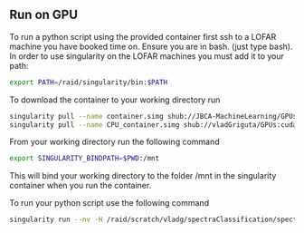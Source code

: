 
## Run on GPU

To run a python script using the provided container first ssh to a LOFAR machine you have booked time on. 
Ensure you are in bash. (just type bash). In order to use singularity on the LOFAR machines you must add it to your path:

```bash
export PATH=/raid/singularity/bin:$PATH
```

To download the container to your working directory run


```bash
singularity pull --name container.simg shub://JBCA-MachineLearning/GPUs:cuda10
singularity pull --name CPU_container.simg shub://vladGriguta/GPUs:cuda10
```

From your working directory run the following command
```bash
export SINGULARITY_BINDPATH=$PWD:/mnt
```

This will bind your working directory to the folder /mnt in the singularity container when you run the container. 

To run your python script use the following command

```bash
singularity run --nv -H /raid/scratch/vladg/spectraClassification/spectra_analysis/ GPU_container.simg /mnt/current_script.py
```

